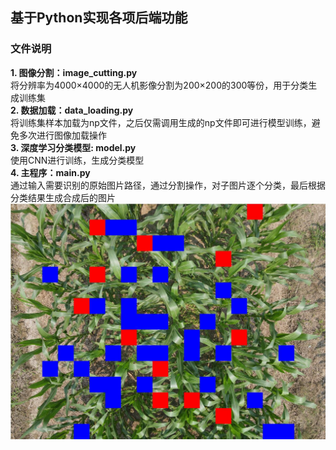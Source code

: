 ## 基于Python实现各项后端功能
### 文件说明
**1. 图像分割：image_cutting.py**  
将分辨率为4000×4000的无人机影像分割为200×200的300等份，用于分类生成训练集    
**2. 数据加载：data_loading.py**  
将训练集样本加载为np文件，之后仅需调用生成的np文件即可进行模型训练，避免多次进行图像加载操作  
**3. 深度学习分类模型: model.py**  
使用CNN进行训练，生成分类模型  
**4. 主程序：main.py**  
通过输入需要识别的原始图片路径，通过分割操作，对子图片逐个分类，最后根据分类结果生成合成后的图片
![Image text](https://github.com/ReconTiner/GRAD_PROJECT/blob/main/Python/image_result.jpg)
